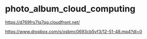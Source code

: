# photo_album_cloud_computing


https://d769frs7lq7qq.cloudfront.net/

https://www.dropbox.com/s/xsbmc0693cb5vf3/12-51-48.mp4?dl=0
